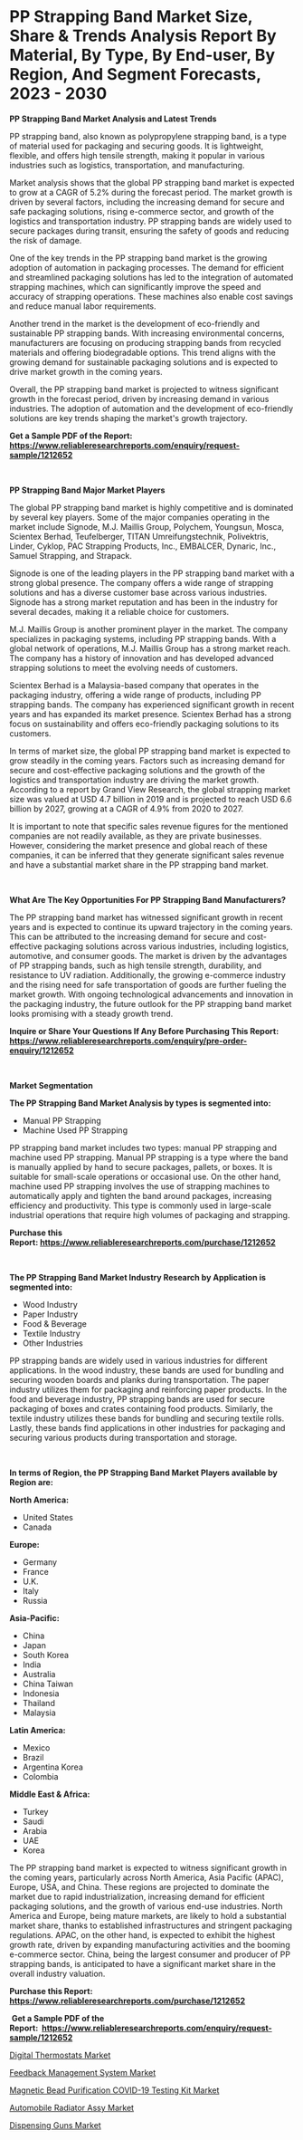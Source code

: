 <p><h1>PP Strapping Band Market Size, Share & Trends Analysis Report By Material, By Type, By End-user, By Region, And Segment Forecasts, 2023 - 2030</h1></p><p><strong>PP Strapping Band Market Analysis and Latest Trends</strong></p>
<p><p>PP strapping band, also known as polypropylene strapping band, is a type of material used for packaging and securing goods. It is lightweight, flexible, and offers high tensile strength, making it popular in various industries such as logistics, transportation, and manufacturing.</p><p>Market analysis shows that the global PP strapping band market is expected to grow at a CAGR of 5.2% during the forecast period. The market growth is driven by several factors, including the increasing demand for secure and safe packaging solutions, rising e-commerce sector, and growth of the logistics and transportation industry. PP strapping bands are widely used to secure packages during transit, ensuring the safety of goods and reducing the risk of damage.</p><p>One of the key trends in the PP strapping band market is the growing adoption of automation in packaging processes. The demand for efficient and streamlined packaging solutions has led to the integration of automated strapping machines, which can significantly improve the speed and accuracy of strapping operations. These machines also enable cost savings and reduce manual labor requirements.</p><p>Another trend in the market is the development of eco-friendly and sustainable PP strapping bands. With increasing environmental concerns, manufacturers are focusing on producing strapping bands from recycled materials and offering biodegradable options. This trend aligns with the growing demand for sustainable packaging solutions and is expected to drive market growth in the coming years.</p><p>Overall, the PP strapping band market is projected to witness significant growth in the forecast period, driven by increasing demand in various industries. The adoption of automation and the development of eco-friendly solutions are key trends shaping the market's growth trajectory.</p></p>
<p><strong>Get a Sample PDF of the Report:&nbsp; <a href="https://www.reliableresearchreports.com/enquiry/request-sample/1212652">https://www.reliableresearchreports.com/enquiry/request-sample/1212652</a></strong></p>
<p>&nbsp;</p>
<p><strong>PP Strapping Band Major Market Players</strong></p>
<p><p>The global PP strapping band market is highly competitive and is dominated by several key players. Some of the major companies operating in the market include Signode, M.J. Maillis Group, Polychem, Youngsun, Mosca, Scientex Berhad, Teufelberger, TITAN Umreifungstechnik, Polivektris, Linder, Cyklop, PAC Strapping Products, Inc., EMBALCER, Dynaric, Inc., Samuel Strapping, and Strapack.</p><p>Signode is one of the leading players in the PP strapping band market with a strong global presence. The company offers a wide range of strapping solutions and has a diverse customer base across various industries. Signode has a strong market reputation and has been in the industry for several decades, making it a reliable choice for customers.</p><p>M.J. Maillis Group is another prominent player in the market. The company specializes in packaging systems, including PP strapping bands. With a global network of operations, M.J. Maillis Group has a strong market reach. The company has a history of innovation and has developed advanced strapping solutions to meet the evolving needs of customers.</p><p>Scientex Berhad is a Malaysia-based company that operates in the packaging industry, offering a wide range of products, including PP strapping bands. The company has experienced significant growth in recent years and has expanded its market presence. Scientex Berhad has a strong focus on sustainability and offers eco-friendly packaging solutions to its customers.</p><p>In terms of market size, the global PP strapping band market is expected to grow steadily in the coming years. Factors such as increasing demand for secure and cost-effective packaging solutions and the growth of the logistics and transportation industry are driving the market growth. According to a report by Grand View Research, the global strapping market size was valued at USD 4.7 billion in 2019 and is projected to reach USD 6.6 billion by 2027, growing at a CAGR of 4.9% from 2020 to 2027.</p><p>It is important to note that specific sales revenue figures for the mentioned companies are not readily available, as they are private businesses. However, considering the market presence and global reach of these companies, it can be inferred that they generate significant sales revenue and have a substantial market share in the PP strapping band market.</p></p>
<p>&nbsp;</p>
<p><strong>What Are The Key Opportunities For PP Strapping Band Manufacturers?</strong></p>
<p><p>The PP strapping band market has witnessed significant growth in recent years and is expected to continue its upward trajectory in the coming years. This can be attributed to the increasing demand for secure and cost-effective packaging solutions across various industries, including logistics, automotive, and consumer goods. The market is driven by the advantages of PP strapping bands, such as high tensile strength, durability, and resistance to UV radiation. Additionally, the growing e-commerce industry and the rising need for safe transportation of goods are further fueling the market growth. With ongoing technological advancements and innovation in the packaging industry, the future outlook for the PP strapping band market looks promising with a steady growth trend.</p></p>
<p><strong>Inquire or Share Your Questions If Any Before Purchasing This Report: <a href="https://www.reliableresearchreports.com/enquiry/pre-order-enquiry/1212652">https://www.reliableresearchreports.com/enquiry/pre-order-enquiry/1212652</a></strong></p>
<p>&nbsp;</p>
<p><strong>Market Segmentation</strong></p>
<p><strong>The PP Strapping Band Market Analysis by types is segmented into:</strong></p>
<p><ul><li>Manual PP Strapping</li><li>Machine Used PP Strapping</li></ul></p>
<p><p>PP strapping band market includes two types: manual PP strapping and machine used PP strapping. Manual PP strapping is a type where the band is manually applied by hand to secure packages, pallets, or boxes. It is suitable for small-scale operations or occasional use. On the other hand, machine used PP strapping involves the use of strapping machines to automatically apply and tighten the band around packages, increasing efficiency and productivity. This type is commonly used in large-scale industrial operations that require high volumes of packaging and strapping.</p></p>
<p><strong>Purchase this Report:&nbsp;<a href="https://www.reliableresearchreports.com/purchase/1212652">https://www.reliableresearchreports.com/purchase/1212652</a></strong></p>
<p>&nbsp;</p>
<p><strong>The PP Strapping Band Market Industry Research by Application is segmented into:</strong></p>
<p><ul><li>Wood Industry</li><li>Paper Industry</li><li>Food & Beverage</li><li>Textile Industry</li><li>Other Industries</li></ul></p>
<p><p>PP strapping bands are widely used in various industries for different applications. In the wood industry, these bands are used for bundling and securing wooden boards and planks during transportation. The paper industry utilizes them for packaging and reinforcing paper products. In the food and beverage industry, PP strapping bands are used for secure packaging of boxes and crates containing food products. Similarly, the textile industry utilizes these bands for bundling and securing textile rolls. Lastly, these bands find applications in other industries for packaging and securing various products during transportation and storage.</p></p>
<p>&nbsp;</p>
<p><strong>In terms of Region, the PP Strapping Band Market Players available by Region are:</strong></p>
<p>
    <p> <strong> North America: </strong>
        <ul>
            <li>United States</li>
            <li>Canada</li>
        </ul>
        </p> 
    <p> <strong> Europe: </strong>
        <ul>
            <li>Germany</li>
            <li>France</li>
            <li>U.K.</li>
            <li>Italy</li>
            <li>Russia</li>
        </ul>
        </p> 
    <p> <strong> Asia-Pacific: </strong>
        <ul>
            <li>China</li>
            <li>Japan</li>
            <li>South Korea</li>
            <li>India</li>
            <li>Australia</li>
            <li>China Taiwan</li>
            <li>Indonesia</li>
            <li>Thailand</li>
            <li>Malaysia</li>
        </ul>
        </p> 
    <p> <strong> Latin America: </strong>
        <ul>
            <li>Mexico</li>
            <li>Brazil</li>
            <li>Argentina Korea</li>
            <li>Colombia</li>
        </ul>
        </p> 
    <p> <strong> Middle East & Africa: </strong>
        <ul>
            <li>Turkey</li>
            <li>Saudi</li>
            <li>Arabia</li>
            <li>UAE</li>
            <li>Korea</li>
        </ul>
    </p>
    </p>
<p><p>The PP strapping band market is expected to witness significant growth in the coming years, particularly across North America, Asia Pacific (APAC), Europe, USA, and China. These regions are projected to dominate the market due to rapid industrialization, increasing demand for efficient packaging solutions, and the growth of various end-use industries. North America and Europe, being mature markets, are likely to hold a substantial market share, thanks to established infrastructures and stringent packaging regulations. APAC, on the other hand, is expected to exhibit the highest growth rate, driven by expanding manufacturing activities and the booming e-commerce sector. China, being the largest consumer and producer of PP strapping bands, is anticipated to have a significant market share in the overall industry valuation.</p></p>
<p><strong>Purchase this Report: <a href="https://www.reliableresearchreports.com/purchase/1212652">https://www.reliableresearchreports.com/purchase/1212652</a></strong></p>
<p>&nbsp;<strong>Get a Sample PDF of the Report:&nbsp;&nbsp;<a href="https://www.reliableresearchreports.com/enquiry/request-sample/1212652">https://www.reliableresearchreports.com/enquiry/request-sample/1212652</a></strong></p>
<p><strong></strong></p>
<p><p><a href="https://medium.com/@taraktanay7654/digital-thermostats-market-size-growth-forecast-2023-2030-18324e768f59">Digital Thermostats Market</a></p><p><a href="https://github.com/NorbertYates/Market-Research-Report-List-2/blob/main/feedback-management-system-market.md">Feedback Management System Market</a></p><p><a href="https://github.com/RoccoManning/Market-Research-Report-List-2/blob/main/magnetic-bead-purification-covid-19-testing-kit-market.md">Magnetic Bead Purification COVID-19 Testing Kit Market</a></p><p><a href="https://www.linkedin.com/pulse/automobile-radiator-assy-market-size-2023-2030-global-industrial/">Automobile Radiator Assy Market</a></p><p><a href="https://medium.com/@emmyrolfson8689/dispensing-guns-market-size-growth-forecast-2023-2030-ff67fbbe9ab0">Dispensing Guns Market</a></p></p>